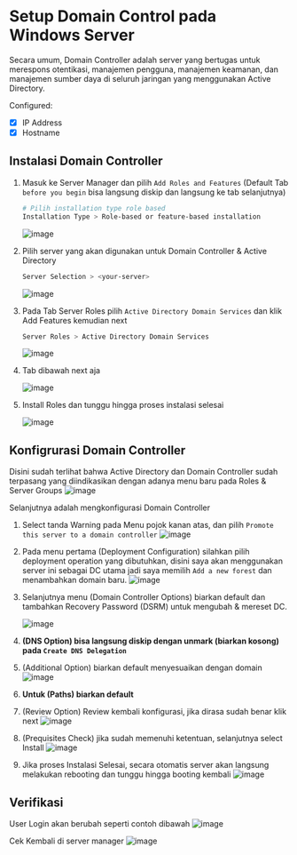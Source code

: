 # Setup Domain Control pada Windows Server
Secara umum, Domain Controller adalah server yang bertugas untuk merespons otentikasi, manajemen pengguna, manajemen keamanan, dan manajemen sumber daya di seluruh jaringan yang menggunakan Active Directory.

Configured:
- [x] IP Address
- [x] Hostname
## Instalasi Domain Controller
1. Masuk ke Server Manager dan pilih `Add Roles and Features` (Default Tab `before you begin` bisa langsung diskip dan langsung ke tab selanjutnya)
   ```bash
   # Pilih installation type role based
   Installation Type > Role-based or feature-based installation
   ```
   ![image](https://github.com/diotriandika/learn-networking/assets/109568349/3829c5d8-0d26-4a3b-bc2e-e8d61b0b1953)

2. Pilih server yang akan digunakan untuk Domain Controller & Active Directory
   ```bash
   Server Selection > <your-server>
   ```
   ![image](https://github.com/diotriandika/learn-networking/assets/109568349/caeddd4d-4c7d-461d-9e19-2de921035809)

3. Pada Tab Server Roles pilih `Active Directory Domain Services` dan klik Add Features kemudian next
   ```bash
   Server Roles > Active Directory Domain Services
   ```
   ![image](https://github.com/diotriandika/learn-networking/assets/109568349/dcdff4ea-c27f-417f-a7ed-ab436bb19aef)

4. Tab dibawah next aja
   
   ![image](https://github.com/diotriandika/learn-networking/assets/109568349/ffad3e72-1e18-48ae-a3d7-2808c90d9729)

6. Install Roles dan tunggu hingga proses instalasi selesai
   
   ![image](https://github.com/diotriandika/learn-networking/assets/109568349/a310d10f-81d4-4dbf-8e65-bc269982cda6)
## Konfigrurasi Domain Controller
Disini sudah terlihat bahwa Active Directory dan Domain Controller sudah terpasang yang diindikasikan dengan adanya menu baru pada Roles & Server Groups
![image](https://github.com/diotriandika/learn-networking/assets/109568349/01fa0170-6b30-4c6e-93c7-c5aac59a6f77)

Selanjutnya adalah mengkonfigurasi Domain Controller
1. Select tanda Warning pada Menu pojok kanan atas, dan pilih `Promote this server to a domain controller`
   ![image](https://github.com/diotriandika/learn-networking/assets/109568349/fffb89a2-3269-471e-967c-d4a434edd931)
2. Pada menu pertama (Deployment Configuration) silahkan pilih deployment operation yang dibutuhkan, disini saya akan menggunakan server ini sebagai DC utama jadi saya memilih `Add a new forest` dan menambahkan domain baru.
   ![image](https://github.com/diotriandika/learn-networking/assets/109568349/ebe23302-41a0-4ea9-866c-e3c5033b8471)
3. Selanjutnya menu (Domain Controller Options) biarkan default dan tambahkan Recovery Password (DSRM) untuk mengubah & mereset DC.
   
   ![image](https://github.com/diotriandika/learn-networking/assets/109568349/ad250bf6-8f29-46b6-b501-b360b914af61)
5. **(DNS Option) bisa langsung diskip dengan unmark (biarkan kosong) pada `Create DNS Delegation`**
6. (Additional Option) biarkan default menyesuaikan dengan domain
   ![image](https://github.com/diotriandika/learn-networking/assets/109568349/d1bf6f8a-3154-4140-a150-2f99b6eed7d8)
7. **Untuk (Paths) biarkan default**
8. (Review Option) Review kembali konfigurasi, jika dirasa sudah benar klik next
   ![image](https://github.com/diotriandika/learn-networking/assets/109568349/702e349d-f7cb-4f4e-8fc6-aee7c2c818c2)
9. (Prequisites Check) jika sudah memenuhi ketentuan, selanjutnya select Install
   ![image](https://github.com/diotriandika/learn-networking/assets/109568349/44f81449-9d02-4fb6-bcd0-5f3ac7942871)
10. Jika proses Instalasi Selesai, secara otomatis server akan langsung melakukan rebooting dan tunggu hingga booting kembali
    ![image](https://github.com/diotriandika/learn-networking/assets/109568349/e88a01f4-6781-4cd4-a5b9-3dd693abda15)
## Verifikasi
User Login akan berubah seperti contoh dibawah
![image](https://github.com/diotriandika/learn-networking/assets/109568349/5968a7cb-3079-4c75-b9c2-f6daf0be7793)

Cek Kembali di server manager
![image](https://github.com/diotriandika/learn-networking/assets/109568349/8ff5b27e-808a-4d4e-a9f2-151471dbfaf8)


   




